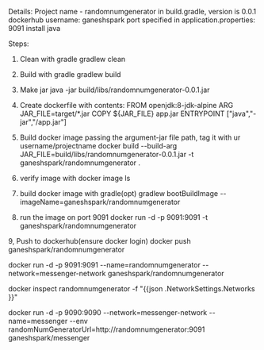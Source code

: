 Details:
Project name - randomnumgenerator
in build.gradle, version is 0.0.1
dockerhub username: ganeshspark
port specified in application.properties: 9091
install java

Steps:
1. Clean with gradle
gradlew clean
2. Build with gradle
gradlew build
3. Make jar
java -jar build/libs/randomnumgenerator-0.0.1.jar
4. Create dockerfile with contents:
FROM openjdk:8-jdk-alpine
ARG JAR_FILE=target/*.jar
COPY ${JAR_FILE} app.jar
ENTRYPOINT ["java","-jar","/app.jar"]

5. Build docker image passing the argument-jar file path, tag it with ur username/projectname
docker build --build-arg JAR_FILE=build/libs/randomnumgenerator-0.0.1.jar -t ganeshspark/randomnumgenerator .

6. verify image with docker image ls

7. build docker image with gradle(opt)
gradlew bootBuildImage --imageName=ganeshspark/randomnumgenerator

8. run the image on port 9091
docker run -d -p 9091:9091 -t ganeshspark/randomnumgenerator

9, Push to dockerhub(ensure docker login)
docker push ganeshspark/randomnumgenerator


docker run -d -p 9091:9091 --name=randomnumgenerator --network=messenger-network  ganeshspark/randomnumgenerator

docker inspect randomnumgenerator -f "{{json .NetworkSettings.Networks }}"

docker run -d -p 9090:9090  --network=messenger-network --name=messenger --env randomNumGeneratorUrl=http://randomnumgenerator:9091 ganeshspark/messenger

